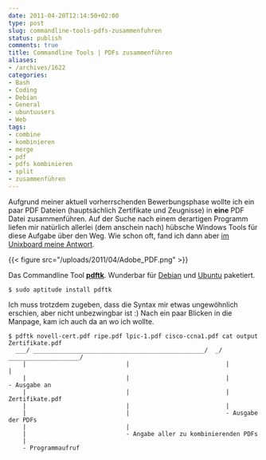 ```yaml
---
date: 2011-04-20T12:14:50+02:00
type: post
slug: commandline-tools-pdfs-zusammenfuhren
status: publish
comments: true
title: Commandline Tools | PDFs zusammenführen
aliases:
- /archives/1622
categories:
- Bash
- Coding
- Debian
- General
- ubuntuusers
- Web
tags:
- combine
- kombinieren
- merge
- pdf
- pdfs kombinieren
- split
- zusammenführen
---
```


Aufgrund meiner aktuell vorherrschenden Bewerbungsphase wollte ich ein paar PDF Dateien (hauptsächlich Zertifikate und Zeugnisse) in **eine** PDF Datei zusammenführen. Auf der Suche nach einem derartigen Programm liefen mir natürlich allerlei (dem anschein nach) hübsche Windows Tools für diese Aufgabe über den Weg. Wie schon oft, fand ich dann aber [im Unixboard meine Antwort](http://www.unixboard.de/vb3/showthread.php?31512-PDF-Dateien-%28mehrere%29-zusammenf%FChren-in-ein-PDF).

{{< figure src="/uploads/2011/04/Adobe_PDF.png" >}}

Das Commandline Tool **[pdftk](http://www.pdflabs.com/tools/pdftk-the-pdf-toolkit/)**. Wunderbar für [Debian](http://packages.debian.org/squeeze/pdftk) und [Ubuntu](http://packages.ubuntu.com/natty/pdftk) paketiert.

```
$ sudo aptitude install pdftk
```


Ich muss trotzdem zugeben, dass die Syntax mir etwas ungewöhnlich erschien, aber nicht unbezwingbar ist :) Nach ein paar Blicken in die Manpage, kam ich auch da an wo ich wollte.


    $ pdftk novell-cert.pdf ripe.pdf lpic-1.pdf cisco-ccna1.pdf cat output Zertifikate.pdf
      ___/ ________________________________________________/  _/ ____________________/
        |                            |                           |             |
        |                            |                           |             - Ausgabe an
        |                            |                           |                Zertifikate.pdf
        |                            |                           |
        |                            |                           - Ausgabe der PDFs
        |                            |
        |                            - Angabe aller zu kombinierenden PDFs
        |
        - Programmaufruf
